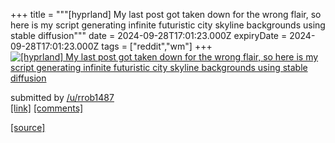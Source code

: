 +++
title = """[hyprland] My last post got taken down for the wrong flair, so here is my script generating infinite futuristic city skyline backgrounds using stable diffusion"""
date = 2024-09-28T17:01:23.000Z
expiryDate = 2024-09-28T17:01:23.000Z
tags = ["reddit","wm"]
+++
[![[hyprland] My last post got taken down for the wrong flair, so here is my script generating infinite futuristic city skyline backgrounds using stable diffusion](https://external-preview.redd.it/YmtvYzM2ZHd6a3JkMa1xvfCJiAfM_RUynZDBDKmrBeCK4FW45QE6LOjnFUwf.png?width=640&crop=smart&auto=webp&s=8d92c634ee4e3691f83bfb12176d13b910ae2f15 "[hyprland] My last post got taken down for the wrong flair, so here is my script generating infinite futuristic city skyline backgrounds using stable diffusion")](https://www.reddit.com/r/unixporn/comments/1friu6e/hyprland_my_last_post_got_taken_down_for_the/)

submitted by [/u/rrob1487](https://www.reddit.com/user/rrob1487)  
[\[link\]](https://v.redd.it/5x9x96dwzkrd1) [\[comments\]](https://www.reddit.com/r/unixporn/comments/1friu6e/hyprland_my_last_post_got_taken_down_for_the/)

[[source]](https://www.reddit.com/r/unixporn/comments/1friu6e/hyprland_my_last_post_got_taken_down_for_the/)
